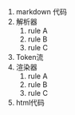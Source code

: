 
 1. markdown 代码
 2. 解析器
    1. rule A
    1. rule B
    1. rule C
 3. Token流
 4. 渲染器
    1. rule A
    1. rule B
    1. rule C
 5. html代码

